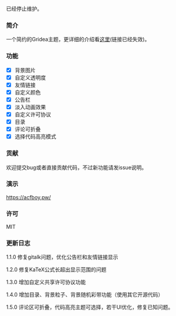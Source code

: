 已经停止维护。

### 简介

一个简约的Gridea主题，更详细的介绍看[这里](https://acfboy.pw/Aileron/)(链接已经失效)。


### 功能

- [x] 背景图片
- [x] 自定义透明度
- [x] 友情链接
- [x] 自定义颜色
- [x] 公告栏
- [x] 淡入动画效果
- [x] 自定义许可协议
- [x] 目录
- [x] 评论可折叠
- [x] 选择代码高亮模式

### 贡献

欢迎提交bug或者直接贡献代码，不过新功能请发issue说明。

### 演示

<https://acfboy.pw/>

### 许可

MIT

### 更新日志

1.1.0 修复gitalk问题，优化公告栏和友情链接显示

1.2.0 修复KaTeX公式长超出显示范围的问题

1.3.0 增加自定义共享许可协议功能

1.4.0 增加目录、背景粒子、背景随机彩带功能（使用其它开源代码）

1.5.0 评论区可折叠，代码高亮主题可选择，若干UI优化，修复已知问题。
